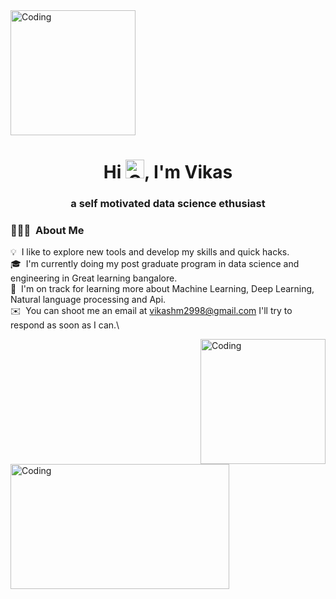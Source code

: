 <img align="center" alt="Coding" width="200" height="200" src="https://drive.google.com/file/d/1484W7WzvlwJufOqELqxbLN3vu6nscjXP/view?usp=sharing">
<h1 align="center">Hi <img height=30 width=30 alt="GIF" src="https://raw.githubusercontent.com/MartinHeinz/MartinHeinz/master/wave.gif" />, I'm Vikas</h1>
<h3 align="center"> a self motivated data science ethusiast</h3>

### 👨🏻‍💻 &nbsp;About Me

💡 &nbsp;I like to explore new tools and develop my skills and quick hacks.\
🎓 &nbsp;I'm currently doing my post graduate program in data science and engineering in Great learning bangalore.\
🌱 &nbsp;I'm on track for learning more about Machine Learning, Deep Learning, Natural language processing and Api.\
✉️ &nbsp;You can shoot me an email at vikashm2998@gmail.com I'll try to respond as soon as I can.\

<img align="right" alt="Coding" width="200" height="200" src="https://media.giphy.com/media/VTtANKl0beDFQRLDTh/giphy.gif">
<img align="left" alt="Coding" width="350" height="200" src="https://editor.analyticsvidhya.com/uploads/88587machine-learning-concept-chart-keywords-icons-white-background-137897366.jpg">

